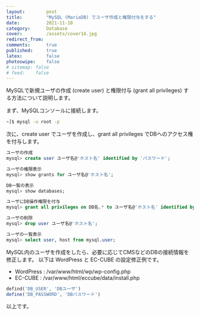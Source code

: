 ```yaml
---
layout:        post
title:         "MySQL (MariaDB) でユーザ作成と権限付与をする"
date:          2021-11-18
category:      Database
cover:         /assets/cover14.jpg
redirect_from:
comments:      true
published:     true
latex:         false
photoswipe:    false
# sitemap: false
# feed:    false
---
```


MySQLで新規ユーザの作成 (create user) と権限付与 (grant all privileges) する方法について説明します。

まず、MySQLコンソールに接続します。
```bash
~]$ mysql -u root -p
```

次に、create user でユーザを作成し、grant all privileges でDBへのアクセス権を付与します。
```sql
ユーザの作成
mysql> create user ユーザ名@'ホスト名' identified by 'パスワード';

ユーザの権限表示
mysql> show grants for ユーザ名@'ホスト名';

DB一覧の表示
mysql> show databases;

ユーザにDB操作権限を付与
mysql> grant all privileges on DB名.* to ユーザ名@'ホスト名' identified by 'パスワード' with grant option;

ユーザの削除
mysql> drop user ユーザ名@'ホスト名';

ユーザの一覧表示
mysql> select user, host from mysql.user;
```

MySQL内のユーザを作成をしたら、必要に応じてCMSなどのDBの接続情報を修正します。
以下は WordPress と EC-CUBE の設定修正例です。

- WordPress : /var/www/html/wp/wp-config.php
- EC-CUBE : /var/www/html/eccube/data/install.php
```php
defind('DB_USER', 'DBユーザ')
define('DB_PASSWORD', 'DBパスワード')
```
以上です。

